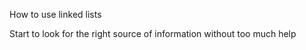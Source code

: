 <title>General</title>
<p>How to use linked lists</p>
<p>Start to look for the right source of information without too much help</p>
